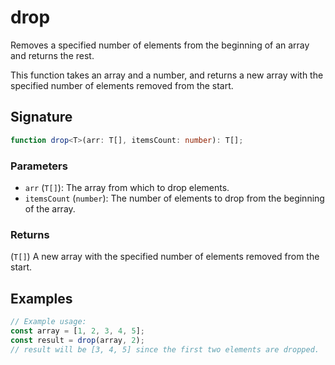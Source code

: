 # drop

Removes a specified number of elements from the beginning of an array and returns the rest.

This function takes an array and a number, and returns a new array with the specified number 
of elements removed from the start.

## Signature

```typescript
function drop<T>(arr: T[], itemsCount: number): T[];
```

### Parameters

- `arr` (`T[]`): The array from which to drop elements.
- `itemsCount` (`number`): The number of elements to drop from the beginning of the array.

### Returns

(`T[]`) A new array with the specified number of elements removed from the start.

## Examples

```typescript
// Example usage:
const array = [1, 2, 3, 4, 5];
const result = drop(array, 2);
// result will be [3, 4, 5] since the first two elements are dropped.
```
